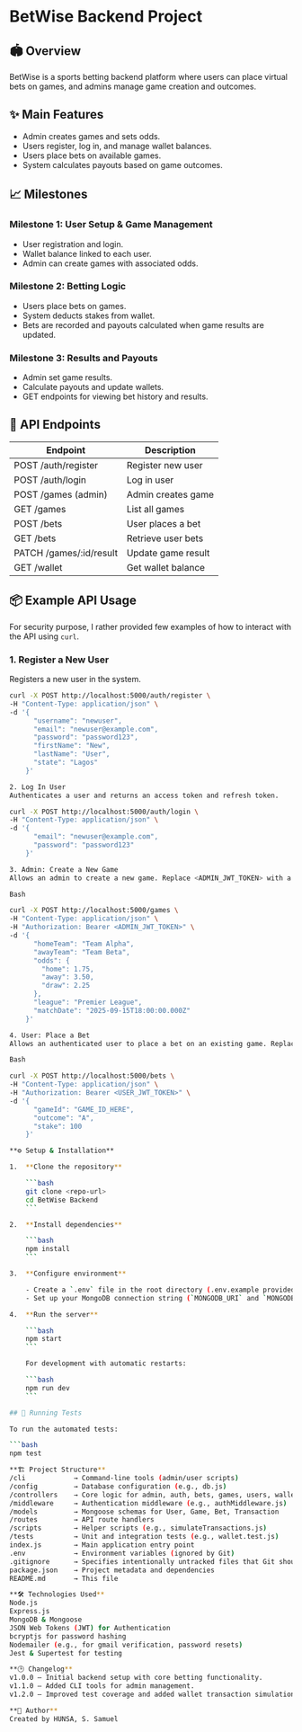# BetWise Backend Project

## 🏟️ Overview

BetWise is a sports betting backend platform where users can place virtual bets on games, and admins manage game creation and outcomes.

## ✨ Main Features

- Admin creates games and sets odds.
- Users register, log in, and manage wallet balances.
- Users place bets on available games.
- System calculates payouts based on game outcomes.

## 📈 Milestones

### Milestone 1: User Setup & Game Management

- User registration and login.
- Wallet balance linked to each user.
- Admin can create games with associated odds.

### Milestone 2: Betting Logic

- Users place bets on games.
- System deducts stakes from wallet.
- Bets are recorded and payouts calculated when game results are updated.

### Milestone 3: Results and Payouts

- Admin set game results.
- Calculate payouts and update wallets.
- GET endpoints for viewing bet history and results.

## 🔌 API Endpoints

| Endpoint                | Description        |
| ----------------------- | ------------------ |
| POST /auth/register     | Register new user  |
| POST /auth/login        | Log in user        |
| POST /games (admin)     | Admin creates game |
| GET /games              | List all games     |
| POST /bets              | User places a bet  |
| GET /bets               | Retrieve user bets |
| PATCH /games/:id/result | Update game result |
| GET /wallet             | Get wallet balance |

## 📦 Example API Usage

For security purpose, I rather provided few examples of how to interact with the API using `curl`.

### 1. Register a New User

Registers a new user in the system.

````bash
curl -X POST http://localhost:5000/auth/register \
-H "Content-Type: application/json" \
-d '{
      "username": "newuser",
      "email": "newuser@example.com",
      "password": "password123",
      "firstName": "New",
      "lastName": "User",
      "state": "Lagos"
    }'

2. Log In User
Authenticates a user and returns an access token and refresh token.

curl -X POST http://localhost:5000/auth/login \
-H "Content-Type: application/json" \
-d '{
      "email": "newuser@example.com",
      "password": "password123"
    }'

3. Admin: Create a New Game
Allows an admin to create a new game. Replace <ADMIN_JWT_TOKEN> with a valid admin token.

Bash

curl -X POST http://localhost:5000/games \
-H "Content-Type: application/json" \
-H "Authorization: Bearer <ADMIN_JWT_TOKEN>" \
-d '{
      "homeTeam": "Team Alpha",
      "awayTeam": "Team Beta",
      "odds": {
        "home": 1.75,
        "away": 3.50,
        "draw": 2.25
      },
      "league": "Premier League",
      "matchDate": "2025-09-15T18:00:00.000Z"
    }'

4. User: Place a Bet
Allows an authenticated user to place a bet on an existing game. Replace <USER_JWT_TOKEN> with a valid user token and ensure gameId is a valid ID of an existing game.

Bash

curl -X POST http://localhost:5000/bets \
-H "Content-Type: application/json" \
-H "Authorization: Bearer <USER_JWT_TOKEN>" \
-d '{
      "gameId": "GAME_ID_HERE",
      "outcome": "A",
      "stake": 100
    }'

**⚙️ Setup & Installation**

1.  **Clone the repository**

    ```bash
    git clone <repo-url>
    cd BetWise Backend
    ```

2.  **Install dependencies**

    ```bash
    npm install
    ```

3.  **Configure environment**

    - Create a `.env` file in the root directory (.env.example provided).
    - Set up your MongoDB connection string (`MONGODB_URI` and `MONGODB_TEST_URI`), JWT secrets (`JWT_SECRET`, `JWT_REFRESH_SECRET`), and any other required environment variables (like email credentials for Nodemailer).

4.  **Run the server**

    ```bash
    npm start
    ```

    For development with automatic restarts:

    ```bash
    npm run dev
    ```

## 🧪 Running Tests

To run the automated tests:

```bash
npm test

**🏗️ Project Structure**
/cli            → Command-line tools (admin/user scripts)
/config         → Database configuration (e.g., db.js)
/controllers    → Core logic for admin, auth, bets, games, users, wallet
/middleware     → Authentication middleware (e.g., authMiddleware.js)
/models         → Mongoose schemas for User, Game, Bet, Transaction
/routes         → API route handlers
/scripts        → Helper scripts (e.g., simulateTransactions.js)
/tests          → Unit and integration tests (e.g., wallet.test.js)
index.js        → Main application entry point
.env            → Environment variables (ignored by Git)
.gitignore      → Specifies intentionally untracked files that Git should ignore
package.json    → Project metadata and dependencies
README.md       → This file

**🛠️ Technologies Used**
Node.js
Express.js
MongoDB & Mongoose
JSON Web Tokens (JWT) for Authentication
bcryptjs for password hashing
Nodemailer (e.g., for gmail verification, password resets)
Jest & Supertest for testing

**🕒 Changelog**
v1.0.0 — Initial backend setup with core betting functionality.
v1.1.0 — Added CLI tools for admin management.
v1.2.0 — Improved test coverage and added wallet transaction simulation.

**📄 Author**
Created by HUNSA, S. Samuel
````
